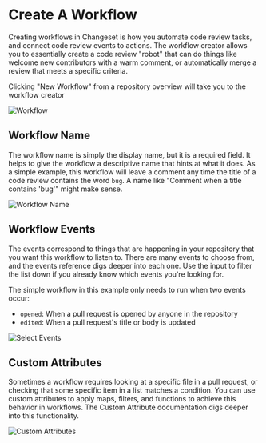 # Create A Workflow 

Creating workflows in Changeset is how you automate code review tasks, and connect code review events to actions. The workflow creator allows you to essentially create a code review "robot" that can do things like welcome new contributors with a warm comment, or automatically merge a review that meets a specific criteria.

Clicking "New Workflow" from a repository overview will take you to the workflow creator

![Workflow](/img/workflow.png)

## Workflow Name

The workflow name is simply the display name, but it is a required field. It helps to give the workflow a descriptive name that hints at what it does. As a simple example, this workflow will leave a comment any time the title of a code review contains the word `bug`. A name like "Comment when a title contains 'bug'" might make sense.

![Workflow Name](/img/workflow-name.png)

## Workflow Events

The events correspond to things that are happening in your repository that you want this workflow to listen to. There are many events to choose from, and the events reference digs deeper into each one. Use the input to filter the list down if you already know which events you're looking for.

The simple workflow in this example only needs to run when two events occur:

 - `opened`: When a pull request is opened by anyone in the repository
 - `edited`: When a pull request's title or body is updated 
 
![Select Events](/img/select-events.png)

## Custom Attributes

Sometimes a workflow requires looking at a specific file in a pull request, or checking that some specific item in a list matches a condition. You can use custom attributes to apply maps, filters, and functions to achieve this behavior in workflows. The Custom Attribute documentation digs deeper into this functionality.

![Custom Attributes](/img/custom-attributes.png)
